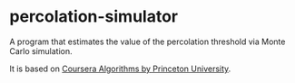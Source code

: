 # percolation-simulator

A program that estimates the value of the percolation threshold via Monte Carlo simulation.

It is based on [Coursera Algorithms by Princeton University](http://coursera.cs.princeton.edu/algs4/assignments/percolation.html).
